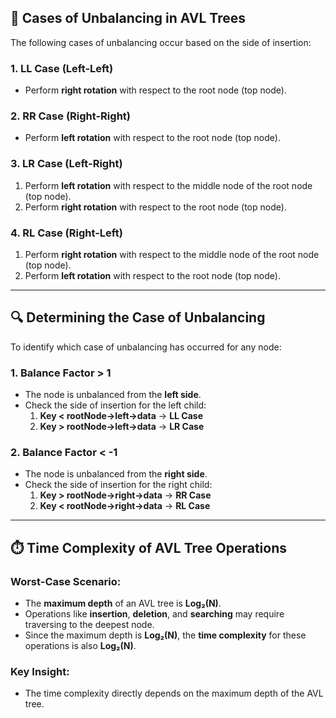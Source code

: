 ## 🌳 Cases of Unbalancing in AVL Trees

The following cases of unbalancing occur based on the side of insertion:

### 1. LL Case (Left-Left)
- Perform **right rotation** with respect to the root node (top node).

### 2. RR Case (Right-Right)
- Perform **left rotation** with respect to the root node (top node).

### 3. LR Case (Left-Right)
1. Perform **left rotation** with respect to the middle node of the root node (top node).
2. Perform **right rotation** with respect to the root node (top node).

### 4. RL Case (Right-Left)
1. Perform **right rotation** with respect to the middle node of the root node (top node).
2. Perform **left rotation** with respect to the root node (top node).

***

## 🔍 Determining the Case of Unbalancing

To identify which case of unbalancing has occurred for any node:

### 1. **Balance Factor > 1**
- The node is unbalanced from the **left side**.
- Check the side of insertion for the left child:
  1. **Key < rootNode->left->data** → **LL Case**
  2. **Key > rootNode->left->data** → **LR Case**

### 2. **Balance Factor < -1**
- The node is unbalanced from the **right side**.
- Check the side of insertion for the right child:
  1. **Key > rootNode->right->data** → **RR Case**
  2. **Key < rootNode->right->data** → **RL Case**

***

## ⏱️ Time Complexity of AVL Tree Operations

### Worst-Case Scenario:
- The **maximum depth** of an AVL tree is **Log₂(N)**.
- Operations like **insertion**, **deletion**, and **searching** may require traversing to the deepest node.
- Since the maximum depth is **Log₂(N)**, the **time complexity** for these operations is also **Log₂(N)**.

### Key Insight:
- The time complexity directly depends on the maximum depth of the AVL tree.
